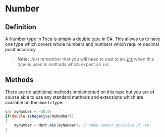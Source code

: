 # Number

## Definition
A Number type in Toca is simply a [double](https://docs.microsoft.com/en-us/dotnet/api/system.double?view=net-6.0) type in C#. This allows us to have one type which covers whole numbers and numbers which require decimal point accuracy.

 > **Note:** Just remember that you will need to cast to an [`int`](https://docs.microsoft.com/en-us/dotnet/api/system.int32?view=net-6.0) when this type is used in methods which expect an `int`.

## Methods
There are no additional methods implemented on this type but you are of course able to use any standard methods and extensions which are available on the `double` type.

```csharp
var myNumber = -58.0;
if(double.IsNegative(myNumber))
{
    myNumber = Math.Abs(myNumber); // Make number positive if -ve
}
```
